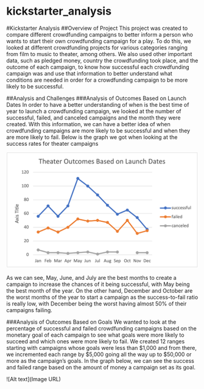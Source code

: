 # kickstarter_analysis
#Kickstarter Analysis 
##Overview of Project
This project was created to compare different crowdfunding campaigns to better inform a person who wants to start their own crowdfunding campaign for a play. To do this, we looked at different crowdfunding projects for various categories ranging from film to music to theater, among others. We also used other important data, such as pledged money, country the crowdfunding took place, and the outcome of each campaign, to know how successful each crowdfunding campaign was and use that information to better understand what conditions are needed in order for a crowdfunding campaign to be more likely to be successful. 

##Analysis and Challenges
###Analysis of Outcomes Based on Launch Dates
In order to have a better understanding of when is the best time of year to launch a crowdfunding campaign, we looked at the number of successful, failed, and canceled campaigns and the month they were created. With this information, we can have a better idea of when crowdfunding campaigns are more likely to be successful and when they are more likely to fail. Below is the graph we got when looking at the success rates for theater campaigns 

![Alt text](https://github.com/dntalx/kickstarter-analysis/blob/main/Theater_Outcomes_vs_Launch.png)

As we can see, May, June, and July are the best months to create a campaign to increase the chances of it being successful, with May being the best month of the year. On the other hand, December and October are the worst months of the year to start a campaign as the success-to-fail ratio is really low, with December being the worst having almost 50% of their campaigns failing.

###Analysis of Outcomes Based on Goals
We wanted to look at the percentage of successful and failed crowdfunding campaigns based on the monetary goal of each campaign to see what goals were more likely to succeed and which ones were more likely to fail. We created 12 ranges starting with campaigns whose goals were less than $1,000 and from there, we incremented each range by $5,000 going all the way up to $50,000 or more as the campaign’s goals. In the graph below, we can see the success and failed range based on the amount of money a campaign set as its goal.

![Alt text](Image URL)
